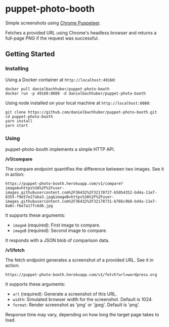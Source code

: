 puppet-photo-booth
==================

Simple screenshots using [Chrome Puppeteer](https://github.com/GoogleChrome/puppeteer).

Fetches a provided URL using Chrome's headless browser and returns a full-page PNG if the request was successful.

## Getting Started

### Installing

Using a Docker container at `http://localhost:49160`:

    docker pull danielbachhuber/puppet-photo-booth
    docker run -p 49160:8080 -d danielbachhuber/puppet-photo-booth

Using node installed on your local machine at `http://localhost:8080`:

    git clone https://github.com/danielbachhuber/puppet-photo-booth.git
    cd puppet-photo-booth
    yarn install
    yarn start

### Using

puppet-photo-booth implements a simple HTTP API.

**/v1/compare**

The compare endpoint quantifies the difference between two images. See it in action:

    https://puppet-photo-booth.herokuapp.com/v1/compare?imageA=https%3A%2F%2Fuser-images.githubusercontent.com%2F36432%2F32178727-b5054352-bd4a-11e7-8355-f9e57e27aba3.jpg&imageB=https%3A%2F%2Fuser-images.githubusercontent.com%2F36432%2F32178731-b766c9b8-bd4a-11e7-8a0c-f6e7a17fc6d6.jpg

It supports these arguments:

 * `imageA` (required): First image to compare.
 * `imageB` (required): Second image to compare.

It responds with a JSON blob of comparison data.

**/v1/fetch**

The fetch endpoint generates a screenshot of a provided URL. See it in action:

    https://puppet-photo-booth.herokuapp.com/v1/fetch?url=wordpress.org

It supports these arguments:

 * `url` (required): Generate a screenshot of this URL.
 * `width`: Simulated browser width for the screenshot. Default is 1024.
 * `format`: Render screenshot as 'png' or 'jpeg'. Default is 'png'.

Response time may vary, depending on how long the target page takes to load.
